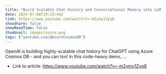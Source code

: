 ```yaml
---
title: "Build Scalable Chat History and Conversational Memory into LLM Apps"
date: 2024-07-08T19:23:44Z
link: https://www.youtube.com/watch?v=-m2ymy1Zyq8
showShare: false
showReadTime: false
thumbnail: images/azure.png
tags: ["youtube.com/@AzureCosmosDB"]
---
```

OpenAI is building highly-scalable chat history for ChatGPT using Azure Cosmos DB - and you can too! In this code-heavy demo, ...

- Link to article: https://www.youtube.com/watch?v=-m2ymy1Zyq8